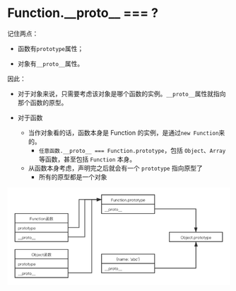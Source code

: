 # Function.\_\_proto\_\_ === ?

记住两点：

- 函数有`prototype`属性；

- 对象有`__proto__`属性。

因此：

- 对于对象来说，只需要考虑该对象是哪个函数的实例。`__proto__`属性就指向那个函数的原型。

- 对于函数
  - 当作对象看的话，函数本身是 Function 的实例，是通过`new Function`来的。 
  	- `任意函数.__proto__ === Function.prototype`，包括 `Object`、`Array` 等函数，甚至包括 `Function` 本身。
  - 从函数本身考虑，声明完之后就会有一个 `prototype` 指向原型了
    - 所有的原型都是一个对象

![Function.__proto__](../images/Function.__proto__.png)

